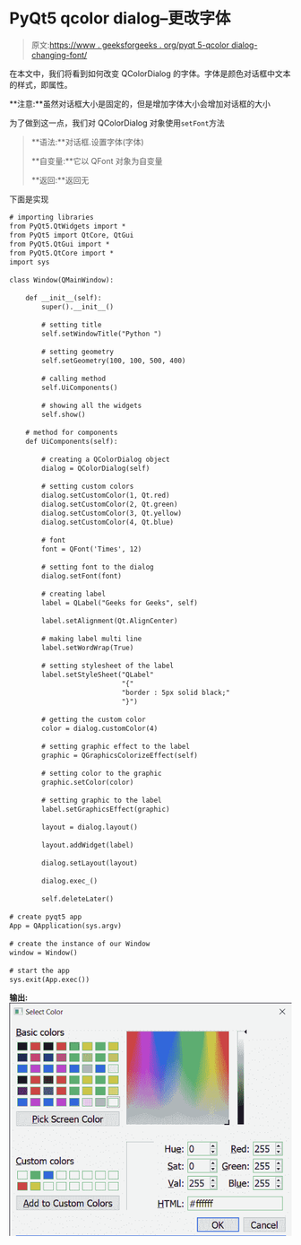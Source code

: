 # PyQt5 qcolor dialog–更改字体

> 原文:[https://www . geeksforgeeks . org/pyqt 5-qcolor dialog-changing-font/](https://www.geeksforgeeks.org/pyqt5-qcolordialog-changing-font/)

在本文中，我们将看到如何改变 QColorDialog 的字体。字体是颜色对话框中文本的样式，即属性。

**注意:**虽然对话框大小是固定的，但是增加字体大小会增加对话框的大小

为了做到这一点，我们对 QColorDialog 对象使用`setFont`方法

> **语法:**对话框.设置字体(字体)
> 
> **自变量:**它以 QFont 对象为自变量
> 
> **返回:**返回无

下面是实现

```
# importing libraries
from PyQt5.QtWidgets import * 
from PyQt5 import QtCore, QtGui
from PyQt5.QtGui import * 
from PyQt5.QtCore import * 
import sys

class Window(QMainWindow):

    def __init__(self):
        super().__init__()

        # setting title
        self.setWindowTitle("Python ")

        # setting geometry
        self.setGeometry(100, 100, 500, 400)

        # calling method
        self.UiComponents()

        # showing all the widgets
        self.show()

    # method for components
    def UiComponents(self):

        # creating a QColorDialog object
        dialog = QColorDialog(self)

        # setting custom colors
        dialog.setCustomColor(1, Qt.red)
        dialog.setCustomColor(2, Qt.green)
        dialog.setCustomColor(3, Qt.yellow)
        dialog.setCustomColor(4, Qt.blue)

        # font
        font = QFont('Times', 12)

        # setting font to the dialog
        dialog.setFont(font)

        # creating label
        label = QLabel("Geeks for Geeks", self)

        label.setAlignment(Qt.AlignCenter)

        # making label multi line
        label.setWordWrap(True)

        # setting stylesheet of the label
        label.setStyleSheet("QLabel"
                            "{"
                            "border : 5px solid black;"
                            "}")

        # getting the custom color
        color = dialog.customColor(4)

        # setting graphic effect to the label
        graphic = QGraphicsColorizeEffect(self)

        # setting color to the graphic
        graphic.setColor(color)

        # setting graphic to the label
        label.setGraphicsEffect(graphic)

        layout = dialog.layout()

        layout.addWidget(label)

        dialog.setLayout(layout)

        dialog.exec_()

        self.deleteLater()

# create pyqt5 app
App = QApplication(sys.argv)

# create the instance of our Window
window = Window()

# start the app
sys.exit(App.exec())
```

**输出:**
![](img/23ba827adf233c8204b2c8d93bf0dfe9.png)